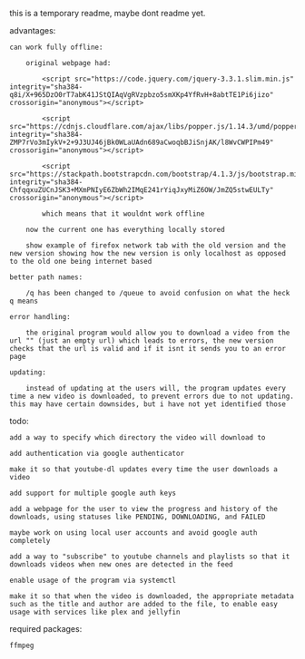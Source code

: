 this is a temporary readme, maybe dont readme yet.

advantages:

    can work fully offline:

        original webpage had:

            <script src="https://code.jquery.com/jquery-3.3.1.slim.min.js" integrity="sha384-q8i/X+965DzO0rT7abK41JStQIAqVgRVzpbzo5smXKp4YfRvH+8abtTE1Pi6jizo" crossorigin="anonymous"></script>

            <script src="https://cdnjs.cloudflare.com/ajax/libs/popper.js/1.14.3/umd/popper.min.js" integrity="sha384-ZMP7rVo3mIykV+2+9J3UJ46jBk0WLaUAdn689aCwoqbBJiSnjAK/l8WvCWPIPm49" crossorigin="anonymous"></script>

            <script src="https://stackpath.bootstrapcdn.com/bootstrap/4.1.3/js/bootstrap.min.js" integrity="sha384-ChfqqxuZUCnJSK3+MXmPNIyE6ZbWh2IMqE241rYiqJxyMiZ6OW/JmZQ5stwEULTy" crossorigin="anonymous"></script>

            which means that it wouldnt work offline

        now the current one has everything locally stored

        show example of firefox network tab with the old version and the new version showing how the new version is only localhost as opposed to the old one being internet based

    better path names:

        /q has been changed to /queue to avoid confusion on what the heck q means

    error handling:

        the original program would allow you to download a video from the url "" (just an empty url) which leads to errors, the new version checks that the url is valid and if it isnt it sends you to an error page

    updating:

        instead of updating at the users will, the program updates every time a new video is downloaded, to prevent errors due to not updating. this may have certain downsides, but i have not yet identified those

todo:

    add a way to specify which directory the video will download to

    add authentication via google authenticator

    make it so that youtube-dl updates every time the user downloads a video

    add support for multiple google auth keys

    add a webpage for the user to view the progress and history of the downloads, using statuses like PENDING, DOWNLOADING, and FAILED

    maybe work on using local user accounts and avoid google auth completely

    add a way to "subscribe" to youtube channels and playlists so that it downloads videos when new ones are detected in the feed

    enable usage of the program via systemctl

    make it so that when the video is downloaded, the appropriate metadata such as the title and author are added to the file, to enable easy usage with services like plex and jellyfin

required packages:

    ffmpeg